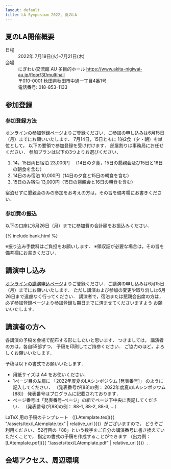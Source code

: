 ```yaml
---
layout: default
title: LA Symposium 2022, 夏のLA
---
```


夏のLA開催概要
--------
<dl>
  <dt>日程</dt>
  <dd>2022年 <time datetime="2022-07-19">7月19日(火)</time>–<time datetime="2022-07-21">7月21日(木)</time></dd>
  <dt>会場</dt>
  <dd>にぎわい交流館 AU 多目的ホール <a href="https://www.akita-nigiwai-au.jp/floor/3f/multihall">https://www.akita-nigiwai-au.jp/floor/3f/multihall</a></dd>
  <dd>〒010-0001 秋田県秋田市中通一丁目4番1号</dd>
  <dd>  電話番号: 018-853-1133</dd>
</dl>
 


参加登録
--------
### 参加登録方法

[オンラインの参加登録ページ](https://www.al.ics.saitama-u.ac.jp/LA/sanka/)よりご登録ください．ご参加の申し込みは6月15日（月）までにお願いいたします．
7月14日，15日ともに 1泊2食（夕・朝）を単位として， 以下の要領で参加登録を受け付けます． 部屋割りは事務局にお任せください．
参加プランは以下の3つよりお選びください．
<ol id="plan">
  <li>14，15日両日宿泊 23,000円 　（14日の夕食，15日の懇親会及び15日と16日の朝食を含む）</li>
  <li>14日のみ宿泊 10,000円（14日の夕食と15日の朝食を含む）</li>
  <li>15日のみ宿泊 13,000円（15日の懇親会と16日の朝食を含む）</li>
</ol>
宿泊せずに懇親会のみの参加をお考えの方は，その旨を備考欄にお書きください．
 
### 参加費の振込

以下の口座に6月26日（月）までに参加費の合計額をお振込みください．

{% include bank.html %}

※振り込み手数料はご負担をお願いします． ※領収証が必要な場合は，その旨を備考欄にお書きください．

講演申し込み
--------
[オンラインの講演申込ページ](https://www.al.ics.saitama-u.ac.jp/LA/kouen/)よりご登録ください．ご講演の申し込みは6月15日（月）までにお願いいたします．
ただし講演および参加の変更や取り消しは6月26日まで遠慮なく行ってください．
講演者で，宿泊または懇親会出席の方は，必ず参加登録ページより参加登録も期日までに済ませてくださいますよう お願いいたします．
 

講演者の方へ
--------
各講演の予稿を会場で配布する形にしたいと思います． つきましては， 講演者の方は，各自55部ずつ， 予稿を印刷してご持参ください． ご協力のほど，よろしくお願いいたします．

予稿は以下の書式でお願いいたします．

* 用紙サイズは A4 をお使いください．
* 1ページ目の左肩に 「2022年度夏のLAシンポジウム [発表番号]」 のように記入してください． （発表番号が[88]の例： 2022年度夏のLAシンポジウム [88]）
発表番号はプログラムに記載されております．
* ページ番号は「発表番号-ページ」の組でページ下中央に表記してください． （発表番号が[88]の例： 88-1, 88-2, 88-3, ...）

LaTeX 用の予稿のテンプレート （[LAtemplate.tex]({{ "/assets/tex/LAtemplate.tex" | relative_url }})）がございますので， どうぞご利用ください．
52行目の「88」という数字をご自分の講演番号に書き換えていただくことで， 指定の書式の予稿を作成することができます （出力例：[LAtemplate.pdf]({{ "/assets/tex/LAtemplate.pdf" | relative_url }})）. 
 

会場アクセス、周辺環境
--------
